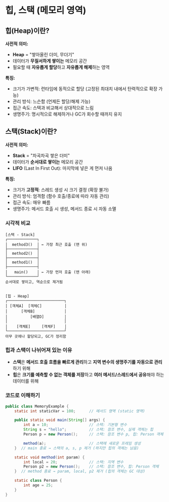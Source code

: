 # 힙, 스택 (메모리 영역)

## 힙(Heap)이란?

**사전적 의미:**

- **Heap** = "쌓아올린 더미, 무더기"
- 데이터가 **무질서하게 쌓이는** 메모리 공간
- 필요할 때 **자유롭게 할당**하고 **자유롭게 해제**하는 영역

**특징:**

- 크기가 가변적: 런타임에 동적으로 할당 (고정된 최대치 내에서 탄력적으로 확장 가능)
- 관리 방식: 느슨함 (언제든 할당/해제 가능)
- 접근 속도: 스택과 비교해서 상대적으로 느림
- 생명주기: 명시적으로 해제하거나 GC가 회수할 때까지 유지

## 스택(Stack)이란?

**사전적 의미:**

- **Stack** = "차곡차곡 쌓은 더미"
- 데이터가 **순서대로 쌓이는** 메모리 공간
- **LIFO** (Last In First Out): 마지막에 넣은 게 먼저 나옴

**특징:**

- 크기가 **고정적**: 스레드 생성 시 크기 결정 (확장 불가)
- 관리 방식: 엄격함 (함수 호출/종료에 따라 자동 관리)
- 접근 속도: 매우 빠름
- 생명주기: 메서드 호출 시 생성, 메서드 종료 시 자동 소멸

### 시각적 비교

```
[스택 - Stack]
┌─────────────┐
│  method3()  │ ← 가장 최근 호출 (맨 위)
├─────────────┤
│  method2()  │
├─────────────┤
│  method1()  │
├─────────────┤
│   main()    │ ← 가장 먼저 호출 (맨 아래)
└─────────────┘
순서대로 쌓이고, 역순으로 제거됨


[힙 - Heap]
┌─────────────────────────┐
│ [객체A]  [객체C]          │
│      [객체B]             │
│          [배열D]         │
│                         │
│    [객체E]     [객체F]    │
└─────────────────────────┘
아무 곳에나 할당되고, GC가 정리함
```

### 힙과 스택이 나뉘어져 있는 이유

- **스택**은 **메서드 호출 흐름을 빠르게 관리**하고 **지역 변수의 생명주기를 자동으로 관리**하기 위해
- **힙**은 **크기를 예측할 수 없는 객체를 저장**하고 **여러 메서드/스레드에서 공유**해야 하는 데이터를 위해

### 코드로 이해하기

```java
public class MemoryExample {
    static int staticVar = 100;      // 메서드 영역 (static 영역)

    public static void main(String[] args) {
        int a = 10;                  // 스택: 기본형 변수
        String s = "hello";          // 스택: 참조 변수, 실제 객체는 힙
        Person p = new Person();     // 스택: 참조 변수 p, 힙: Person 객체

        method(a);                   // 스택에 새로운 프레임 생성
    }  // main 종료 → 스택의 a, s, p 제거 (하지만 힙의 객체는 남음)

    static void method(int param) {
        int local = 20;              // 스택: 지역 변수
        Person p2 = new Person();    // 스택: 참조 변수, 힙: Person 객체
    }  // method 종료 → param, local, p2 제거 (힙의 객체는 GC 대상)

    static class Person {
        int age = 25;
    }
}
```
